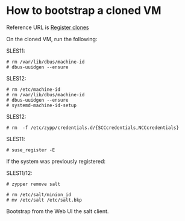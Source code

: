 # How to bootstrap a cloned VM

Reference URL is [Register
clones](https://wiki.microfocus.com/index.php/SUSE_Manager/Register_Clones)

On the cloned VM, run the following:

SLES11:

```
# rm /var/lib/dbus/machine-id
# dbus-uuidgen --ensure
```

SLES12:

```
# rm /etc/machine-id
# rm /var/lib/dbus/machine-id
# dbus-uuidgen --ensure
# systemd-machine-id-setup
```

SLES12:

`# rm  -f /etc/zypp/credentials.d/{SCCcredentials,NCCcredentials}`

SLES11:

`# suse_register -E`

If the system was previously registered:

SLES11/12:

```
# zypper remove salt

# rm /etc/salt/minion_id
# mv /etc/salt /etc/salt.bkp
```

Bootstrap from the Web UI the salt client.

